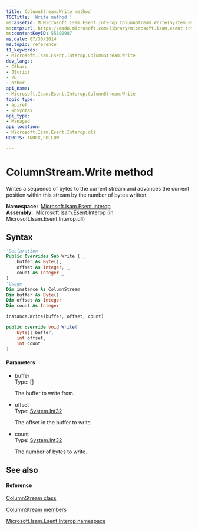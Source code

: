 ```yaml
---
title: ColumnStream.Write method 
TOCTitle: 'Write method '
ms:assetid: M:Microsoft.Isam.Esent.Interop.ColumnStream.Write(System.Byte[],System.Int32,System.Int32)
ms:mtpsurl: https://msdn.microsoft.com/library/microsoft.isam.esent.interop.columnstream.write(v=EXCHG.10)
ms:contentKeyID: 55100987
ms.date: 07/30/2014
ms.topic: reference
f1_keywords:
- Microsoft.Isam.Esent.Interop.ColumnStream.Write
dev_langs:
- CSharp
- JScript
- VB
- other
api_name: 
- Microsoft.Isam.Esent.Interop.ColumnStream.Write
topic_type: 
- apiref
- kbSyntax
api_type: 
- Managed
api_location: 
- Microsoft.Isam.Esent.Interop.dll
ROBOTS: INDEX,FOLLOW

---
```


# ColumnStream.Write method

Writes a sequence of bytes to the current stream and advances the current position within this stream by the number of bytes written.

**Namespace:**  [Microsoft.Isam.Esent.Interop](hh596136\(v=exchg.10\).md)  
**Assembly:**  Microsoft.Isam.Esent.Interop (in Microsoft.Isam.Esent.Interop.dll)

## Syntax

``` vb
'Declaration
Public Overrides Sub Write ( _
    buffer As Byte(), _
    offset As Integer, _
    count As Integer _
)
'Usage
Dim instance As ColumnStream
Dim buffer As Byte()
Dim offset As Integer
Dim count As Integer

instance.Write(buffer, offset, count)
```

``` csharp
public override void Write(
    byte[] buffer,
    int offset,
    int count
)
```

#### Parameters

  - buffer  
    Type: \[\]  
    
    The buffer to write from.

<!-- end list -->

  - offset  
    Type: [System.Int32](/dotnet/api/system.int32)  
    
    The offset in the buffer to write.

<!-- end list -->

  - count  
    Type: [System.Int32](/dotnet/api/system.int32)  
    
    The number of bytes to write.

## See also

#### Reference

[ColumnStream class](dn334143\(v=exchg.10\).md)

[ColumnStream members](dn334190\(v=exchg.10\).md)

[Microsoft.Isam.Esent.Interop namespace](hh596136\(v=exchg.10\).md)